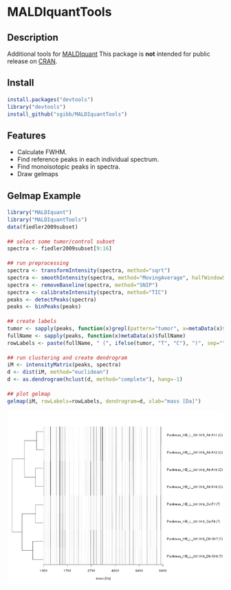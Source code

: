 # MALDIquantTools

## Description

Additional tools for [MALDIquant](http://strimmerlab.org/software/maldiquant/)
This package is **not** intended for
public release on [CRAN](http://cran.r-project.org/).

## Install

```R
install.packages("devtools")
library("devtools")
install_github("sgibb/MALDIquantTools")
```

## Features

- Calculate FWHM. 
- Find reference peaks in each individual spectrum.
- Find monoisotopic peaks in spectra.
- Draw gelmaps 

## Gelmap Example
```r
library("MALDIquant")
library("MALDIquantTools")
data(fiedler2009subset)

## select some tumor/control subset
spectra <- fiedler2009subset[9:16]

## run preprocessing
spectra <- transformIntensity(spectra, method="sqrt")
spectra <- smoothIntensity(spectra, method="MovingAverage", halfWindowSize=2)
spectra <- removeBaseline(spectra, method="SNIP")
spectra <- calibrateIntensity(spectra, method="TIC")
peaks <- detectPeaks(spectra)
peaks <- binPeaks(peaks)

## create labels
tumor <- sapply(peaks, function(x)grepl(pattern="tumor", x=metaData(x)$file))
fullName <- sapply(peaks, function(x)metaData(x)$fullName)
rowLabels <- paste(fullName, " (", ifelse(tumor, "T", "C"), ")", sep="")

## run clustering and create dendrogram
iM <- intensityMatrix(peaks, spectra)
d <- dist(iM, method="euclidean")
d <- as.dendrogram(hclust(d, method="complete"), hang=-1)

## plot gelmap
gelmap(iM, rowLabels=rowLabels, dendrogram=d, xlab="mass [Da]")
```
![gelmap](https://github.com/sgibb/MALDIquantTools/raw/master/images/gelmap.png)
